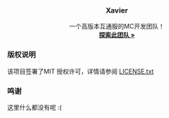   <h3 align="center">Xavier</h3>
  <p align="center">
    一个高版本互通服的MC开发团队！
    <br />
    <a href="https://github.com/Xavier-asia"><strong>探索此团队 »</strong></a>
    <br />

  </p>

</p>

### 版权说明

该项目签署了MIT 授权许可，详情请参阅 [LICENSE.txt](https://github.com/Xavier-asia/.github/blob/master/LICENSE.txt)

### 鸣谢

这里什么都没有呢 :(
